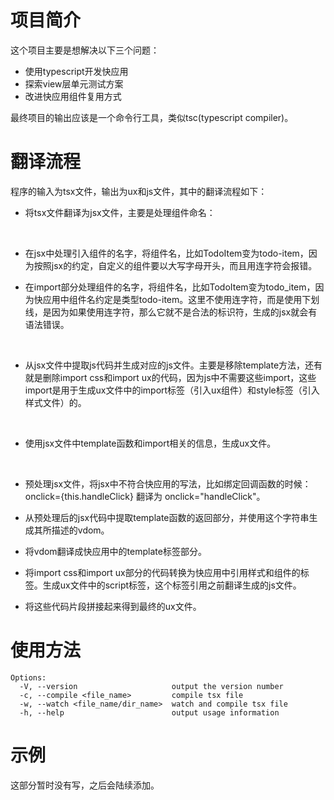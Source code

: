 # 项目简介
这个项目主要是想解决以下三个问题：

* 使用typescript开发快应用
* 探索view层单元测试方案
* 改进快应用组件复用方式
  
最终项目的输出应该是一个命令行工具，类似tsc(typescript compiler)。

# 翻译流程

程序的输入为tsx文件，输出为ux和js文件，其中的翻译流程如下：

* 将tsx文件翻译为jsx文件，主要是处理组件命名：
<br>

   * 在jsx中处理引入组件的名字，将组件名，比如TodoItem变为todo-item，因为按照jsx的约定，自定义的组件要以大写字母开头，而且用连字符会报错。

   * 在import部分处理组件的名字，将组件名，比如TodoItem变为todo_item，因为快应用中组件名约定是类型todo-item。这里不使用连字符，而是使用下划线，是因为如果使用连字符，那么它就不是合法的标识符，生成的jsx就会有语法错误。
<br>

* 从jsx文件中提取js代码并生成对应的js文件。主要是移除template方法，还有就是删除import css和import ux的代码，因为js中不需要这些import，这些import是用于生成ux文件中的import标签（引入ux组件）和style标签（引入样式文件）的。
<br>

* 使用jsx文件中template函数和import相关的信息，生成ux文件。
<br>

  * 预处理jsx文件，将jsx中不符合快应用的写法，比如绑定回调函数的时候：onclick={this.handleClick} 翻译为 onclick="handleClick"。

  * 从预处理后的jsx代码中提取template函数的返回部分，并使用这个字符串生成其所描述的vdom。

  * 将vdom翻译成快应用中的template标签部分。

  * 将import css和import ux部分的代码转换为快应用中引用样式和组件的标签。生成ux文件中的script标签，这个标签引用之前翻译生成的js文件。
  * 将这些代码片段拼接起来得到最终的ux文件。

# 使用方法

```
Options:
  -V, --version                     output the version number
  -c, --compile <file_name>         compile tsx file
  -w, --watch <file_name/dir_name>  watch and compile tsx file
  -h, --help                        output usage information
```

# 示例

这部分暂时没有写，之后会陆续添加。